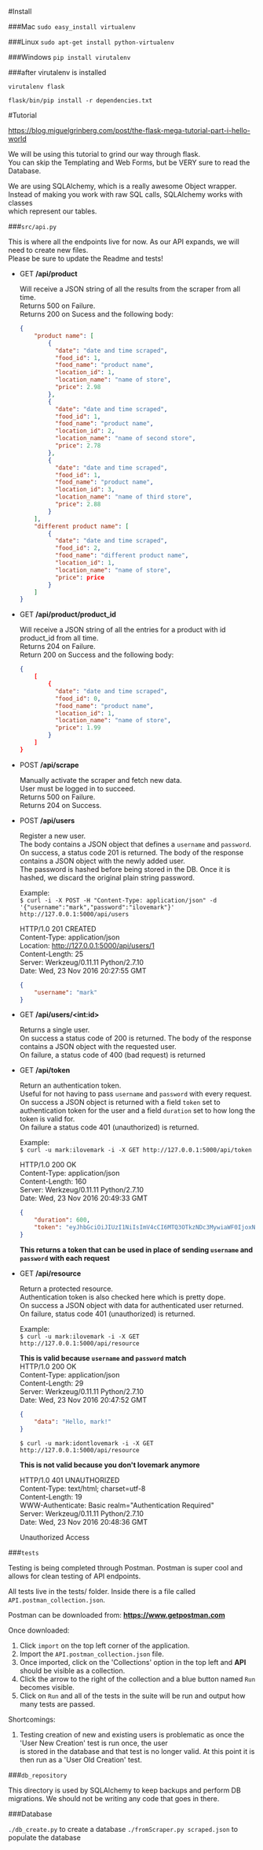 #Install

###Mac
`sudo easy_install virtualenv`

###Linux
`sudo apt-get install python-virtualenv`

###Windows 
`pip install virutalenv`

###after virutalenv is installed
```
virutalenv flask

flask/bin/pip install -r dependencies.txt
```

#Tutorial

https://blog.miguelgrinberg.com/post/the-flask-mega-tutorial-part-i-hello-world<br>

We will be using this tutorial to grind our way through flask. <br>
You can skip the Templating and Web Forms, but be VERY sure to read the Database. <br>

We are using SQLAlchemy, which is a really awesome Object wrapper. <br>
Instead of making you work with raw SQL calls, SQLAlchemy works with classes<br>
which represent our tables. <br>

###`src/api.py`<br>

This is where all the endpoints live for now. As our API expands, we will <br>
need to create new files. <br>
Please be sure to update the Readme and tests! <br>

- GET **/api/product**

	Will receive a JSON string of all the results from the scraper from all time. <br>
	Returns 500 on Failure. <br>
	Returns 200 on Sucess and the following body: <br> 
	
	```JSON
	{
		"product name": [
		    {
		      "date": "date and time scraped", 
		      "food_id": 1, 
		      "food_name": "product name", 
		      "location_id": 1, 
		      "location_name": "name of store", 
		      "price": 2.98
		    }, 
		    {
		      "date": "date and time scraped", 
		      "food_id": 1, 
		      "food_name": "product name", 
		      "location_id": 2, 
		      "location_name": "name of second store", 
		      "price": 2.78
		    }, 
		    {
		      "date": "date and time scraped", 
		      "food_id": 1,
		      "food_name": "product name", 
		      "location_id": 3, 
		      "location_name": "name of third store", 
		      "price": 2.88
		    }
		],
		"different product name": [
		    {
		      "date": "date and time scraped", 
		      "food_id": 2,
		      "food_name": "different product name", 
		      "location_id": 1, 
		      "location_name": "name of store", 
		      "price": price
		    }
		]
	}
	```

- GET **/api/product/product_id**

	Will receive a JSON string of all the entries for a product with id product_id from all time. <br>
	Returns 204 on Failure. <br>
	Return 200 on Success and the following body: <br>
	
	```JSON
	{
		[
		    {
		      "date": "date and time scraped", 
		      "food_id": 0, 
		      "food_name": "product name", 
		      "location_id": 1, 
		      "location_name": "name of store", 
		      "price": 1.99
		    }
		]
	}
	```

- POST **/api/scrape**

	Manually activate the scraper and fetch new data. <br> 
	User must be logged in to succeed. <br>
	Returns 500 on Failure. <br> 
	Returns 204 on Success. <br>

- POST **/api/users**

	Register a new user. <br>
	The body contains a JSON object that defines a `username` and `password`.<br>
	On success, a status code 201 is returned. The body of the response contains a JSON object with the newly added user. <br>
	The password is hashed before being stored in the DB. Once it is hashed, we discard the original plain string password. <br>

	Example: <br>
	```$ curl -i -X POST -H "Content-Type: application/json" -d '{"username":"mark","password":"ilovemark"}' http://127.0.0.1:5000/api/users```
	
	HTTP/1.0 201 CREATED <br>
	Content-Type: application/json <br>
	Location: http://127.0.0.1:5000/api/users/1 <br>
	Content-Length: 25 <br>
	Server: Werkzeug/0.11.11 Python/2.7.10 <br>
	Date: Wed, 23 Nov 2016 20:27:55 GMT <br>

	```JSON
	{ 
   		"username": "mark"
	}
	```

- GET **/api/users/&lt;int:id&gt;**

	Returns a single user. <br>
	On success a status code of 200 is returned. The body of the response contains a JSON object with the requested user. <br>
	On failure, a status code of 400 (bad request) is returned

- GET **/api/token**

	Return an authentication token. <br>
	Useful for not having to pass `username` and `password` with every request. <br>
	On success a JSON object is returned with a field `token` set to authentication token for the user and a field `duration` set to 
	how long the token is valid for. <br>
	On failure a status code 401 (unauthorized) is returned. <br>

	Example: <br>
	```$ curl -u mark:ilovemark -i -X GET http://127.0.0.1:5000/api/token``` <br>
	
	HTTP/1.0 200 OK <br>
	Content-Type: application/json <br>
	Content-Length: 160 <br>
	Server: Werkzeug/0.11.11 Python/2.7.10 <br>
	Date: Wed, 23 Nov 2016 20:49:33 GMT <br>

	```JSON
	{ 
		"duration": 600,
		"token": "eyJhbGciOiJIUzI1NiIsImV4cCI6MTQ3OTkzNDc3MywiaWF0IjoxNDc5OTM0MTczfQ.eyJpZCI6MX0.GmrfOOPkXgY5q0V6ykTONa-UPPBF8g4LDSMnfFI4ub8" 
	}
	```

	**This returns a token that can be used in place of sending `username` and `password` with each request** <br>

- GET **/api/resource**

	Return a protected resource.<br>
	Authentication token is also checked here which is pretty dope. <br>
	On success a JSON object with data for authenticated user returned. <br>
	On failure, status code 401 (unauthorized) is returned. <br>

	Example: <br>
	```$ curl -u mark:ilovemark -i -X GET http://127.0.0.1:5000/api/resource``` <br>

	**This is valid because `username` and `password` match** <br>
	HTTP/1.0 200 OK <br>
	Content-Type: application/json <br>
	Content-Length: 29 <br>
	Server: Werkzeug/0.11.11 Python/2.7.10 <br>
	Date: Wed, 23 Nov 2016 20:47:52 GMT <br>

	```JSON
	{ 
		"data": "Hello, mark!"
	}
	```

	```$ curl -u mark:idontlovemark -i -X GET http://127.0.0.1:5000/api/resource``` <br>

	**This is not valid because you don't lovemark anymore** <br>

	HTTP/1.0 401 UNAUTHORIZED <br>
	Content-Type: text/html; charset=utf-8 <br>
	Content-Length: 19 <br>
	WWW-Authenticate: Basic realm="Authentication Required" <br>
	Server: Werkzeug/0.11.11 Python/2.7.10 <br>
	Date: Wed, 23 Nov 2016 20:48:36 GMT <br>

	Unauthorized Access

###`tests`

Testing is being completed through Postman. Postman is super cool and allows for clean testing of API endpoints.

All tests live in the tests/ folder. Inside there is a file called `API.postman_collection.json`.

Postman can be downloaded from: **https://www.getpostman.com**

Once downloaded:

1. Click `import` on the top left corner of the application.
2. Import the `API.postman_collection.json` file.
3. Once imported, click on the 'Collections' option in the top left and **API** should be visible as a collection.
4. Click the arrow to the right of the collection and a blue button named `Run` becomes visible.
5. Click on `Run` and all of the tests in the suite will be run and output how many tests are passed.

Shortcomings:

1. Testing creation of new and existing users is problematic as once the 'User New Creation' test is run once, the user <br>
is stored in the database and that test is no longer valid. At this point it is then run as a 'User Old Creation' test.

###`db_repository` 

This directory is used by SQLAlchemy to keep backups and perform DB migrations.
We should not be writing any code that goes in there. 

###Database

`./db_create.py` to create a database
`./fromScraper.py scraped.json` to populate the database
